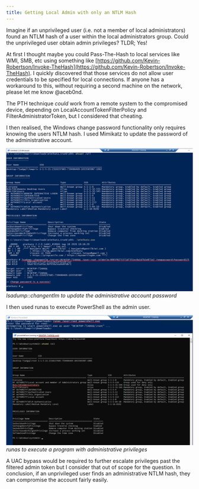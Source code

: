 ```yaml
---
title: Getting Local Admin with only an NTLM Hash
---
```


Imagine if an unprivileged user (i.e. not a member of local administrators) found an NTLM hash of a user within the local administrators group. Could the unprivileged user obtain admin privileges? TLDR; Yes!

At first I thought maybe you could Pass-The-Hash to local services like WMI, SMB, etc using something like [https://github.com/Kevin-Robertson/Invoke-TheHash](https://github.com/Kevin-Robertson/Invoke-TheHash). I quickly discovered that those services do not allow user credentials to be specified for local connections. If anyone has a workaround to this, without requiring a second machine on the network, please let me know @aceb0nd.

The PTH technique _could_ work from a remote system to the compromised device, depending on LocalAccountTokenFilterPolicy and FilterAdministratorToken, but I considered that cheating.

I then realised, the Windows change password functionality only requires knowing the users NTLM hash. I used Mimikatz to update the password of the administrative account.

![lsadump::changentlm to update the administrative account password](/assets/img/2020-12-07/change_password2.png)
_lsadump::changentlm to update the administrative account password_

I then used runas to execute PowerShell as the admin user.

![runas to execute a program with administrative privileges](/assets/img/2020-12-07/admin2.png)
_runas to execute a program with administrative privileges_

A UAC bypass would be required to further escalate privileges past the filtered admin token but I consider that out of scope for the question. In conclusion, if an unprivileged user finds an administrative NTLM hash, they can compromise the account fairly easily.
